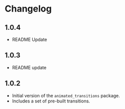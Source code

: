# Changelog

## 1.0.4

- README Update

## 1.0.3

- README update

## 1.0.2

- Initial version of the `animated_transitions` package.
- Includes a set of pre-built transitions.